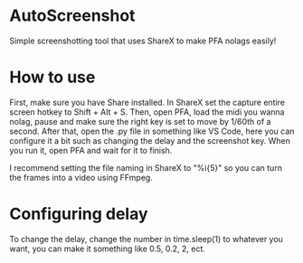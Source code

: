 # AutoScreenshot
Simple screenshotting tool that uses ShareX to make PFA nolags easily!

# How to use
First, make sure you have Share installed.
In ShareX set the capture entire screen hotkey to Shift + Alt + S.
Then, open PFA, load the midi you wanna nolag, pause and make sure the right key is set to move by 1/60th of a second.
After that, open the .py file in something like VS Code, here you can configure it a bit such as changing the delay and the screenshot key.
When you run it, open PFA and wait for it to finish.

I recommend setting the file naming in ShareX to "%i{5}" so you can turn the frames into a video using FFmpeg.

# Configuring delay
To change the delay, change the number in time.sleep(1) to whatever you want, you can make it something like 0.5, 0.2, 2, ect.
